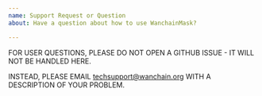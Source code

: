 ```yaml
---
name: Support Request or Question
about: Have a question about how to use WanchainMask?

---
```


FOR USER QUESTIONS, PLEASE DO NOT OPEN A GITHUB ISSUE - IT WILL NOT BE HANDLED HERE.

INSTEAD, PLEASE EMAIL techsupport@wanchain.org WITH A DESCRIPTION OF YOUR PROBLEM.
